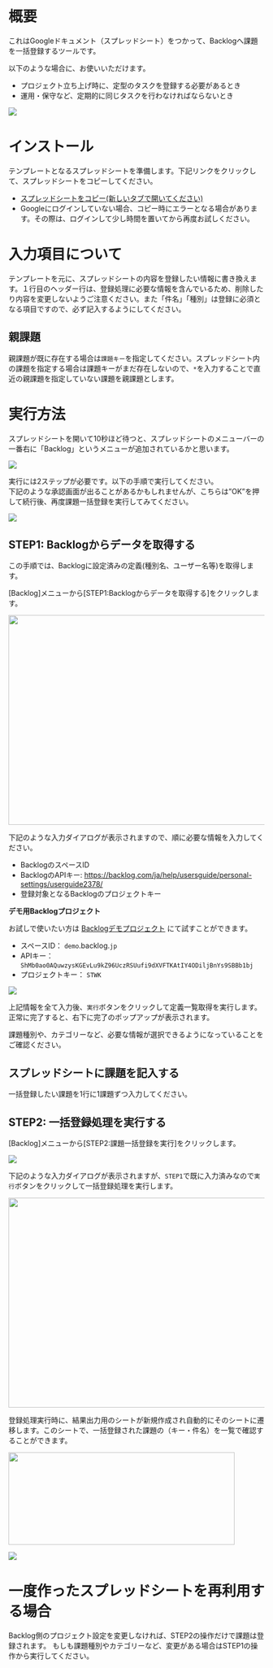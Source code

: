 # 概要

これはGoogleドキュメント（スプレッドシート）をつかって、Backlogへ課題を一括登録するツールです。

以下のような場合に、お使いいただけます。

* プロジェクト立ち上げ時に、定型のタスクを登録する必要があるとき
* 運用・保守など、定期的に同じタスクを行わなければならないとき

![](https://cacoo.com/diagrams/jv257uekYrdc9Uep-169AF.png)

# インストール

テンプレートとなるスプレッドシートを準備します。下記リンクをクリックして、スプレッドシートをコピーしてください。
* <a href="https://docs.google.com/spreadsheets/d/1BkQm3TD4BF0NuqGTQgW9jedFp1_QtcuDEYWCyQJ3s4c/copy" target="_blank">スプレッドシートをコピー(新しいタブで開いてください)</a>
* Googleにログインしていない場合、コピー時にエラーとなる場合があります。その際は、ログインして少し時間を置いてから再度お試しください。

# 入力項目について

テンプレートを元に、スプレッドシートの内容を登録したい情報に書き換えます。１行目のヘッダー行は、登録処理に必要な情報を含んでいるため、削除したり内容を変更しないようご注意ください。また「件名」「種別」は登録に必須となる項目ですので、必ず記入するようにしてください。

## 親課題
親課題が既に存在する場合は`課題キー`を指定してください。スプレッドシート内の課題を指定する場合は課題キーがまだ存在しないので、`*`を入力することで直近の親課題を指定していない課題を親課題とします。

# 実行方法

スプレッドシートを開いて10秒ほど待つと、スプレッドシートのメニューバーの一番右に「Backlog」というメニューが追加されているかと思います。  

![](https://github.com/nulab/backlog-template-issue-gas/wiki/images/menu.png)

実行には2ステップが必要です。以下の手順で実行してください。  
下記のような承認画面が出ることがあるかもしれませんが、こちらは”OK”を押して続行後、再度課題一括登録を実行してみてください。

![](https://cacoo.com/diagrams/jv257uekYrdc9Uep-D9EC2.png)


## STEP1: Backlogからデータを取得する
この手順では、Backlogに設定済みの定義(種別名、ユーザー名等)を取得します。

[Backlog]メニューから[STEP1:Backlogからデータを取得する]をクリックします。

<img src="https://github.com/nulab/backlog-template-issue-gas/wiki/images/form_step1.png" width="683" height="413">

下記のような入力ダイアログが表示されますので、順に必要な情報を入力してください。
- BacklogのスペースID
- BacklogのAPIキー: https://backlog.com/ja/help/usersguide/personal-settings/userguide2378/
- 登録対象となるBacklogのプロジェクトキー

**デモ用Backlogプロジェクト**

お試しで使いたい方は [Backlogデモプロジェクト](https://demo.backlog.jp/) にて試すことができます。

* スペースID： `demo`.backlog.`jp`
* APIキー： `ShMb0ao0AQuwzysKGEvLu9kZ96UczRSUufi9dXVFTKAtIY4ODiljBnYs9SBBb1bj`
* プロジェクトキー： `STWK`


![](https://github.com/nulab/backlog-template-issue-gas/wiki/images/form_step1.png)

上記情報を全て入力後、`実行`ボタンをクリックして定義一覧取得を実行します。  
正常に完了すると、右下に完了のポップアップが表示されます。

課題種別や、カテゴリーなど、必要な情報が選択できるようになっていることをご確認ください。

## スプレッドシートに課題を記入する

一括登録したい課題を1行に1課題ずつ入力してください。


## STEP2: 一括登録処理を実行する
[Backlog]メニューから[STEP2:課題一括登録を実行]をクリックします。

![](https://github.com/nulab/backlog-template-issue-gas/wiki/images/menu_step2.png)

下記のような入力ダイアログが表示されますが、`STEP1`で既に入力済みなので`実行`ボタンをクリックして一括登録処理を実行します。

<img src="https://github.com/nulab/backlog-template-issue-gas/wiki/images/form_step2.png" width="683" height="413">

登録処理実行時に、結果出力用のシートが新規作成され自動的にそのシートに遷移します。このシートで、一括登録された課題の（キー・件名）を一覧で確認することができます。

<img src="https://github.com/nulab/backlog-template-issue-gas/wiki/images/log_sheet.png" width="445" height="182">

![](https://github.com/nulab/backlog-template-issue-gas/wiki/images/result.png)

# 一度作ったスプレッドシートを再利用する場合

Backlog側のプロジェクト設定を変更しなければ、STEP2の操作だけで課題は登録されます。
もしも課題種別やカテゴリーなど、変更がある場合はSTEP1の操作から実行してください。
